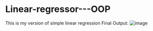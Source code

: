 # Linear-regressor---OOP
This is my version of simple linear regression
Final Output: 
![image](https://github.com/ashwanth1809/Linear-regressor---OOP/assets/125346455/0e8ee5db-d4ae-4241-8241-f5dc1ab7c8e0)


